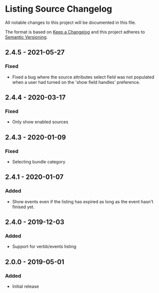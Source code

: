 # Listing Source Changelog

All notable changes to this project will be documented in this file.

The format is based on [Keep a Changelog](http://keepachangelog.com/) and this project adheres to [Semantic Versioning](http://semver.org/).

## 2.4.5 - 2021-05-27
### Fixed
- Fixed a bug where the source attributes select field was not populated when a user had turned on the 'show field handles' preference.

## 2.4.4 - 2020-03-17
### Fixed
-	Only show enabled sources


## 2.4.3 - 2020-01-09

### Fixed

-   Selecting bundle category

## 2.4.1 - 2020-01-07

### Added

-   Show events even if the listing has expired as long as the event hasn't finised yet.

## 2.4.0 - 2019-12-03

### Added

-   Support for verbb/events listing

## 2.0.0 - 2019-05-01

### Added

-   Initial release
